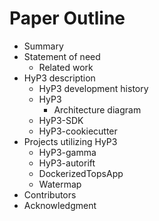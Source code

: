 # Paper Outline

- Summary
- Statement of need
    - Related work
- HyP3 description
    - HyP3 development history
    - HyP3
        - Architecture diagram
    - HyP3-SDK
    - HyP3-cookiecutter
- Projects utilizing HyP3
    - HyP3-gamma
    - HyP3-autorift
    - DockerizedTopsApp
    - Watermap
- Contributors
- Acknowledgment
